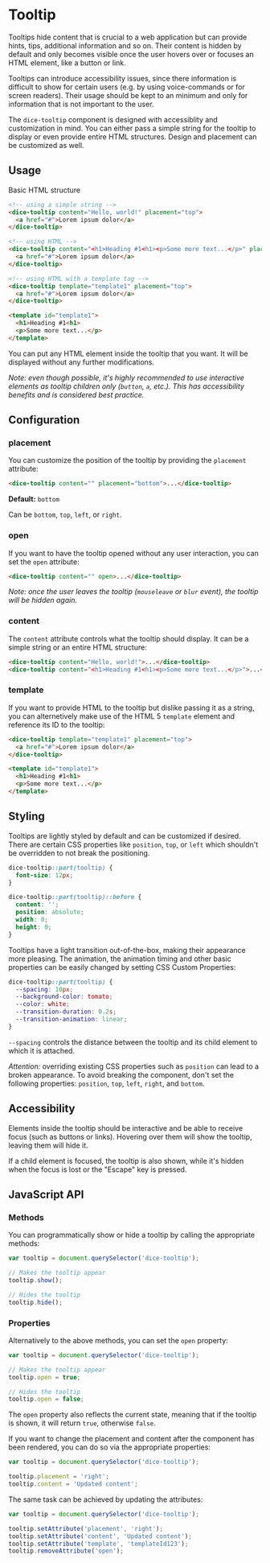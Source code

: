 # Tooltip

Tooltips hide content that is crucial to a web application but can provide hints, tips, additional information and so on. Their content is hidden by default and only becomes visible once the user hovers over or focuses an HTML element, like a button or link.

Tooltips can introduce accessibility issues, since there information is difficult to show for certain users (e.g. by using voice-commands or for screen readers). Their usage should be kept to an minimum and only for information that is not important to the user.

The `dice-tooltip` component is designed with accessiblity and customization in mind. You can either pass a simple string for the tooltip to display or even provide entire HTML structures. Design and placement can be customized as well.

## Usage

Basic HTML structure

```html
<!-- using a simple string -->
<dice-tooltip content="Hello, world!" placement="top">
  <a href="#">Lorem ipsum dolor</a>
</dice-tooltip>

<!-- using HTML -->
<dice-tooltip content="<h1>Heading #1<h1><p>Some more text...</p>" placement="top">
  <a href="#">Lorem ipsum dolor</a>
</dice-tooltip>

<!-- using HTML with a template tag -->
<dice-tooltip template="template1" placement="top">
  <a href="#">Lorem ipsum dolor</a>
</dice-tooltip>

<template id="template1">
  <h1>Heading #1<h1>
  <p>Some more text...</p>
</template>
```

You can put any HTML element inside the tooltip that you want. It will be displayed without any further modifications.

_Note: even though possible, it's highly recommended to use interactive elements as tooltip children only (`button`, `a`, etc.). This has accessibility benefits and is considered best practice._

## Configuration

### placement

You can customize the position of the tooltip by providing the `placement` attribute:

```html
<dice-tooltip content="" placement="bottom">...</dice-tooltip>
```

**Default:** `bottom`

Can be `bottom`, `top`, `left`, or `right`.

### open

If you want to have the tooltip opened without any user interaction, you can set the `open` attribute:

```html
<dice-tooltip content="" open>...</dice-tooltip>
```

_Note: once the user leaves the tooltip (`mouseleave` or `blur` event), the tooltip will be hidden again._

### content

The `content` attribute controls what the tooltip should display. It can be a simple string or an entire HTML structure:

```html
<dice-tooltip content="Hello, world!">...</dice-tooltip>
<dice-tooltip content="<h1>Heading #1<h1><p>Some more text...</p>">...</dice-tooltip>
```

### template

If you want to provide HTML to the tooltip but dislike passing it as a string, you can alternetively make use of the HTML 5 `template` element and reference its ID to the tooltip:

```html
<dice-tooltip template="template1" placement="top">
  <a href="#">Lorem ipsum dolor</a>
</dice-tooltip>

<template id="template1">
  <h1>Heading #1<h1>
  <p>Some more text...</p>
</template>
```

## Styling

Tooltips are lightly styled by default and can be customized if desired. There are certain CSS properties like `position`, `top`, or `left` which shouldn't be overridden to not break the positioning.

```css
dice-tooltip::part(tooltip) {
  font-size: 12px;
}

dice-tooltip::part(tooltip)::before {
  content: '';
  position: absolute;
  width: 0;
  height: 0;
}
```

Tooltips have a light transition out-of-the-box, making their appearance more pleasing. The animation, the animation timing and other basic properties can be easily changed by setting CSS Custom Properties:

```css
dice-tooltip::part(tooltip) {
  --spacing: 10px;
  --background-color: tomato;
  --color: white;
  --transition-duration: 0.2s;
  --transition-animation: linear;
}
```

`--spacing` controls the distance between the tooltip and its child element to which it is attached.

_Attention:_ overriding existing CSS properties such as `position` can lead to a broken appearance. To avoid breaking the component, don't set the following properties: `position`, `top`, `left`, `right`, and `bottom`.

## Accessibility

Elements inside the tooltip should be interactive and be able to receive focus (such as buttons or links). Hovering over them will show the tooltip, leaving them will hide it.

If a child element is focused, the tooltip is also shown, while it's hidden when the focus is lost or the "Escape" key is pressed.

## JavaScript API

### Methods

You can programmatically show or hide a tooltip by calling the appropriate methods:

```js
var tooltip = document.querySelector('dice-tooltip');

// Makes the tooltip appear
tooltip.show();

// Hides the tooltip
tooltip.hide();
```

### Properties

Alternatively to the above methods, you can set the `open` property:

```js
var tooltip = document.querySelector('dice-tooltip');

// Makes the tooltip appear
tooltip.open = true;

// Hides the tooltip
tooltip.open = false;
```

The `open` property also reflects the current state, meaning that if the tooltip is shown, it will return `true`, otherwise `false`.

If you want to change the placement and content after the component has been rendered, you can do so via the appropriate properties:

```js
var tooltip = document.querySelector('dice-tooltip');

tooltip.placement = 'right';
tooltip.content = 'Updated content';
```

The same task can be achieved by updating the attributes:

```js
var tooltip = document.querySelector('dice-tooltip');

tooltip.setAttribute('placement', 'right');
tooltip.setAttribute('content', 'Updated content');
tooltip.setAttribute('template', 'templateId123');
tooltip.removeAttribute('open');
```
